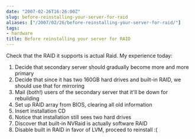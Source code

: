 ```yaml
---
date: "2007-02-26T16:26:00Z"
slug: before-reinstalling-your-server-for-raid
aliases: ["/2007/02/26/before-reinstalling-your-server-for-raid/"]
tags:
- hardware
title: Before reinstalling your server for RAID
---
```


Check that the RAID it supports is actual Raid. My experience today:

1. Decide that secondary server should gradually become more and more primary
2. Decide that since it has two 160GB hard drives and built-in RAID, we should use that for mirroring
3. Mail (both!) users of the secondary server that it'll be down for rebuilding
4. Set up RAID array from BIOS, clearing all old information
5. Insert installation CD
6. Notice that installation still sees two hard drives
7. Discover that built-in NVRaid is actually software RAID
8. Disable built in RAID in favor of LVM, proceed to reinstall :(
